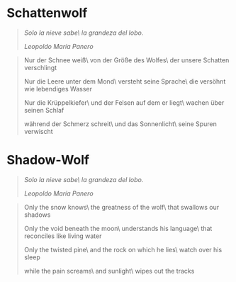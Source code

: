 Schattenwolf
============

> *Solo la nieve sabe\\
> la grandeza del lobo.*
>
> *Leopoldo María Panero*

> Nur der Schnee weiß\\
> von der Größe des Wolfes\\
> der unsere Schatten verschlingt
>
> Nur die Leere unter dem Mond\\
> versteht seine Sprache\\
> die versöhnt wie lebendiges Wasser
>
> Nur die Krüppelkiefer\\
> und der Felsen auf dem er liegt\\
> wachen über seinen Schlaf
>
> während der Schmerz schreit\\
> und das Sonnenlicht\\
> seine Spuren verwischt

Shadow-Wolf
===========

> *Solo la nieve sabe\\
> la grandeza del lobo.*
>
> *Leopoldo María Panero*

> Only the snow knows\\
> the greatness of the wolf\\
> that swallows our shadows
>
> Only the void beneath the moon\\
> understands his language\\
> that reconciles like living water
>
> Only the twisted pine\\
> and the rock on which he lies\\
> watch over his sleep
>
> while the pain screams\\
> and sunlight\\
> wipes out the tracks
